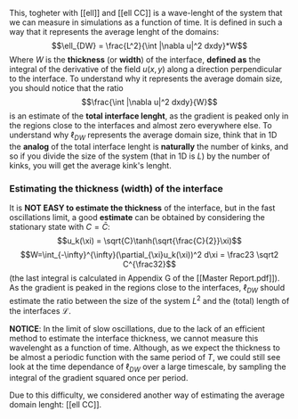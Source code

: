 This, togheter with [[ell]] and [[ell CC]] is a wave-lenght of the system that we can measure in simulations as a function of time.
It is defined in such a way that it represents the average lenght of the domains:
$$\ell_{DW} = \frac{L^2}{\int |\nabla u|^2 dxdy}*W$$
Where $W$ is the **thickness** (or **width**) of the interface, **defined as** the integral of the derivative of the field $u(x,y)$ along a direction perpendicular to the interface.
To understand why it represents the average domain size, you should notice that the ratio 
$$\frac{\int |\nabla u|^2 dxdy}{W}$$
is an estimate of the **total interface lenght**, as the gradient is peaked only in the regions close to the interfaces and almost zero everywhere else.
To understand why $\ell_{DW}$ represents the average domain size, think that in 1D the **analog** of the total interface lenght is **naturally** the number of kinks, and so if you divide the size of the system (that in 1D is $L$) by the number of kinks, you will get the average kink's lenght.
### Estimating the thickness (width) of the interface
It  is **NOT EASY to estimate the thickness** of the interface, but in the fast oscillations limit, a good **estimate** can be obtained by considering the stationary state with $C=\bar{C}$:
$$u_k(\xi) = \sqrt{C}\tanh(\sqrt{\frac{C}{2}}\xi)$$
$$W=\int_{-\infty}^{\infty}(\partial_{\xi}u_k(\xi))^2 d\xi = \frac23 \sqrt2 C^{\frac32}$$
(the last integral is calculated in Appendix G of the [[Master Report.pdf]]).
As the gradient is peaked in the regions close to the interfaces, $\ell_{DW}$ should estimate the ratio between the size of the system $L^2$ and the (total) length of the interfaces $\mathcal{L}$.

**NOTICE**: In the limit of slow oscillations, due to the lack of an efficient method to estimate the interface thickness, we cannot measure this wavelenght as a function of time. Although, as we expect the thickness to be almost a periodic function with the same period of $T$, we could still see look at the time dependance of $\ell_{DW}$ over a large timescale, by sampling the integral of the gradient squared once per period. 

Due to this difficulty, we considered another way of estimating the average domain lenght: [[ell CC]].